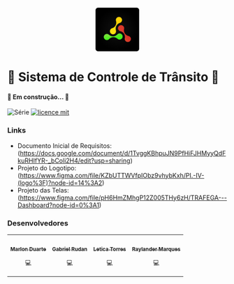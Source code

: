 <p align="center">
<img src=".github/Logotype.png" alt="LOGO" width="100"/>
</p>

# 🚗 Sistema de Controle de Trânsito 🚦

#### 🚧 Em construção...  🚧

![Série](https://img.shields.io/badge/Trafega-Projeto%20Integrador-yellow)
[![licence mit](https://img.shields.io/badge/licence-MIT-orange.svg)]()

### Links
- Documento Inicial de Requisitos: (https://docs.google.com/document/d/1TvggKBhpuJN9PfHiFJHMyyQdFkuRHIfYR-_bColi2H4/edit?usp=sharing)
- Projeto do Logotipo: (https://www.figma.com/file/KZbUTTWVfpIObz9vhybKxh/PI.-IV-(logo%3F)?node-id=14%3A2)
- Projeto das Telas: (https://www.figma.com/file/pH6HmZMhgP12Z005THy6zH/TRAFEGA---Dashboard?node-id=0%3A1)

### Desenvolvedores
<table>
<tr>
    <td align="center"><a href="https://github.com/eletromarlon"><img src="https://avatars.githubusercontent.com/u/60488949?v=4" width="100px;" alt=""/><br /><sub><b>Marlon Duarte</b></sub></a><br /><p title="Front-End">💻</p></td>
    <td align="center"><a href="https://github.com/gabrielrudan"><img src="https://avatars.githubusercontent.com/u/84931636?v=4" width="100px;" alt=""/><br /><sub><b>Gabriel Rudan</b></sub></a><br /><p title="Front-End">💻</p></td>
    <td align="center"><a href="https://github.com/leh-torres"><img src="https://avatars.githubusercontent.com/u/78484018?v=4" width="100px;" alt=""/><br /><sub><b>Letica Torres</b></sub></a><br /><p title="Back-End">💻</p></td>
    <td align="center"><a href="https://github.com/Raylander524"><img src="https://avatars.githubusercontent.com/u/84639724?v=4" width="100px;" alt=""/><br /><sub><b>Raylander Marques</b></sub></a><br /><p title="Back-End">💻</p></td>
  </tr>
</table>
